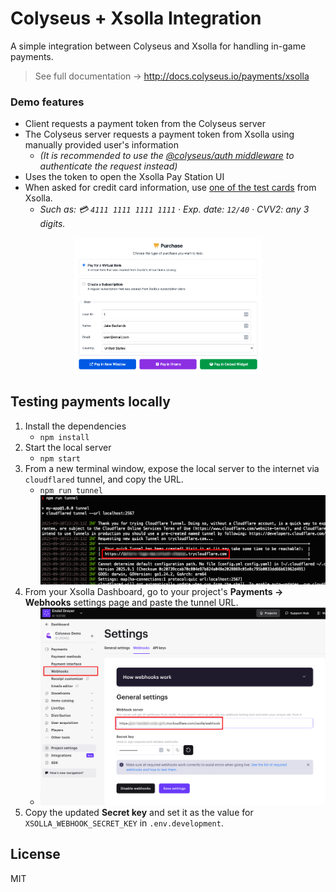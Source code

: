 # Colyseus + Xsolla Integration

A simple integration between Colyseus and Xsolla for handling in-game payments. 

> See full documentation → http://docs.colyseus.io/payments/xsolla

### Demo features

- Client requests a payment token from the Colyseus server
- The Colyseus server requests a payment token from Xsolla using manually provided user's information
  - *(It is recommended to use the [@colyseus/auth middleware](https://docs.colyseus.io/auth/http) to authenticate the request instead)*
- Uses the token to open the Xsolla Pay Station UI
- When asked for credit card information, use [one of the test cards](https://developers.xsolla.com/doc/pay-station/testing/test-cards/#pay_station_references_test_cards_success) from Xsolla.
  - *Such as: 💳 `4111 1111 1111 1111` · Exp. date: `12/40` · CVV2: any 3 digits.*

<div align="center">
    <img width="300" alt="Xsolla + Colyseus integration demo" src="screenshot.png" />
</div>

## Testing payments locally

1. Install the dependencies
    - `npm install`
2. Start the local server
    - `npm start`
3. From a new terminal window, expose the local server to the internet via `cloudflared` tunnel, and copy the URL.
    - `npm run tunnel` <br/> ![tunnel url](tunnel-url.png)
4. From your Xsolla Dashboard, go to your project's **Payments → Webhooks** settings page and paste the tunnel URL.
    - ![set webhook url](screenshot-webhook-url.png)
5. Copy the updated **Secret key** and set it as the value for `XSOLLA_WEBHOOK_SECRET_KEY` in `.env.development`.

## License

MIT 
